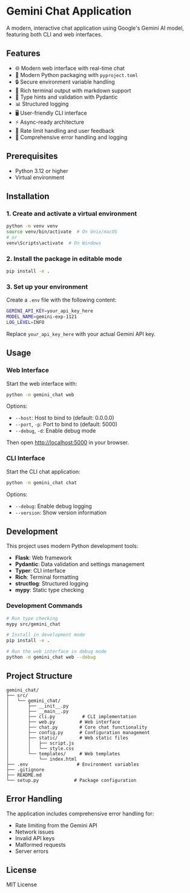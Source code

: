 # Gemini Chat Application

A modern, interactive chat application using Google's Gemini AI model, featuring both CLI and web interfaces.

## Features

- 🌐 Modern web interface with real-time chat
- 🚀 Modern Python packaging with `pyproject.toml`
- 🔒 Secure environment variable handling
- 📝 Rich terminal output with markdown support
- 🎨 Type hints and validation with Pydantic
- 📊 Structured logging
- 🖥️ User-friendly CLI interface
- ⚡ Async-ready architecture
- 🔄 Rate limit handling and user feedback
- 🐛 Comprehensive error handling and logging

## Prerequisites

- Python 3.12 or higher
- Virtual environment

## Installation

### 1. Create and activate a virtual environment

```bash
python -m venv venv
source venv/bin/activate  # On Unix/macOS
# or
venv\Scripts\activate  # On Windows
```

### 2. Install the package in editable mode

```bash
pip install -e .
```

### 3. Set up your environment

Create a `.env` file with the following content:

```bash
GEMINI_API_KEY=your_api_key_here
MODEL_NAME=gemini-exp-1121
LOG_LEVEL=INFO
```

Replace `your_api_key_here` with your actual Gemini API key.

## Usage

### Web Interface

Start the web interface with:

```bash
python -m gemini_chat web
```

Options:

- `--host`: Host to bind to (default: 0.0.0.0)
- `--port`, `-p`: Port to bind to (default: 5000)
- `--debug`, `-d`: Enable debug mode

Then open <http://localhost:5000> in your browser.

### CLI Interface

Start the CLI chat application:

```bash
python -m gemini_chat chat
```

Options:

- `--debug`: Enable debug logging
- `--version`: Show version information

## Development

This project uses modern Python development tools:

- **Flask**: Web framework
- **Pydantic**: Data validation and settings management
- **Typer**: CLI interface
- **Rich**: Terminal formatting
- **structlog**: Structured logging
- **mypy**: Static type checking

### Development Commands

```bash
# Run type checking
mypy src/gemini_chat

# Install in development mode
pip install -e .

# Run the web interface in debug mode
python -m gemini_chat web --debug
```

## Project Structure

```plaintext
gemini_chat/
├── src/
│   └── gemini_chat/
│       ├── __init__.py
│       ├── __main__.py
│       ├── cli.py          # CLI implementation
│       ├── web.py         # Web interface
│       ├── chat.py        # Core chat functionality
│       ├── config.py      # Configuration management
│       ├── static/        # Web static files
│       │   ├── script.js
│       │   └── style.css
│       └── templates/     # Web templates
│           └── index.html
├── .env                  # Environment variables
├── .gitignore
├── README.md
└── setup.py             # Package configuration
```

## Error Handling

The application includes comprehensive error handling for:

- Rate limiting from the Gemini API
- Network issues
- Invalid API keys
- Malformed requests
- Server errors

## License

MIT License
